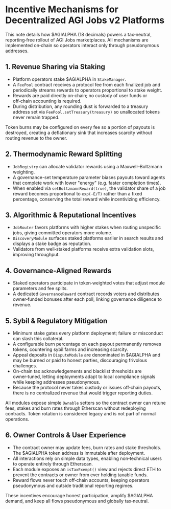 # Incentive Mechanisms for Decentralized AGI Jobs v2 Platforms

This note details how $AGIALPHA (18 decimals) powers a tax‑neutral, reporting‑free rollout of AGI Jobs marketplaces. All mechanisms are implemented on‑chain so operators interact only through pseudonymous addresses.

## 1. Revenue Sharing via Staking

- Platform operators stake $AGIALPHA in `StakeManager`.
- A `FeePool` contract receives a protocol fee from each finalized job and periodically streams rewards to operators proportional to stake weight.
- Rewards are paid directly on‑chain; no custody of user funds or off‑chain accounting is required.
- During distribution, any rounding dust is forwarded to a treasury address set via `FeePool.setTreasury(treasury)` so unallocated tokens never remain trapped.

Token burns may be configured on every fee so a portion of payouts is destroyed, creating a deflationary sink that increases scarcity without routing revenue to the owner.

## 2. Thermodynamic Reward Splitting

- `JobRegistry` can allocate validator rewards using a Maxwell–Boltzmann weighting.
- A governance-set temperature parameter biases payouts toward agents that complete work with lower "energy" (e.g. faster completion times).
- When enabled via `setBoltzmannReward(true)`, the validator share of a job reward becomes proportional to `exp(-E/T)` rather than a fixed percentage, conserving the total reward while incentivizing efficiency.

## 3. Algorithmic & Reputational Incentives

- `JobRouter` favors platforms with higher stakes when routing unspecific jobs, giving committed operators more volume.
- `DiscoveryModule` surfaces staked platforms earlier in search results and displays a stake badge as reputation.
- Validators from well‑staked platforms receive extra validation slots, improving throughput.

## 4. Governance‑Aligned Rewards

- Staked operators participate in token‑weighted votes that adjust module parameters and fee splits.
- A dedicated `GovernanceReward` contract records voters and distributes owner‑funded bonuses after each poll, linking governance diligence to revenue.

## 5. Sybil & Regulatory Mitigation

- Minimum stake gates every platform deployment; failure or misconduct can slash this collateral.
- A configurable burn percentage on each payout permanently removes tokens, countering sybil farms and increasing scarcity.
- Appeal deposits in `DisputeModule` are denominated in $AGIALPHA and may be burned or paid to honest parties, discouraging frivolous challenges.
- On-chain tax acknowledgements and blacklist thresholds are owner‑tuned, letting deployments adapt to local compliance signals while keeping addresses pseudonymous.
- Because the protocol never takes custody or issues off‑chain payouts, there is no centralized revenue that would trigger reporting duties.

All modules expose simple `Ownable` setters so the contract owner can retune fees, stakes and burn rates through Etherscan without redeploying contracts. Token rotation is considered legacy and is not part of normal operations.

## 6. Owner Controls & User Experience

- The contract owner may update fees, burn rates and stake thresholds. The $AGIALPHA token address is immutable after deployment.
- All interactions rely on simple data types, enabling non‑technical users to operate entirely through Etherscan.
- Each module exposes an `isTaxExempt()` view and rejects direct ETH to prevent the contracts or owner from ever holding taxable funds.
- Reward flows never touch off‑chain accounts, keeping operators pseudonymous and outside traditional reporting regimes.

These incentives encourage honest participation, amplify $AGIALPHA demand, and keep all flows pseudonymous and globally tax‑neutral.

